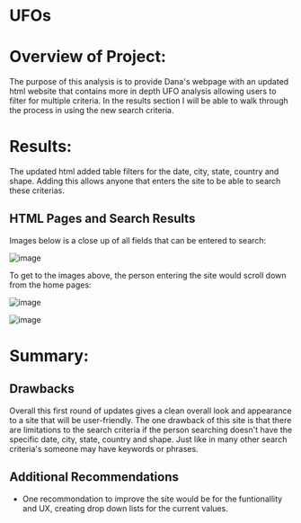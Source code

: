 # UFOs

# Overview of Project: 

The purpose of this analysis is to provide Dana's webpage with an updated html website that contains more in depth UFO analysis allowing users to filter for multiple criteria.    In the results section I will be able to walk through the process in using the new search criteria. 

# Results: 

The updated html added table filters for the date, city, state, country and shape.   Adding this allows anyone that enters the site to be able to search these criterias.    

## HTML Pages and Search Results
Images below is a close up of all fields that can be entered to search:

![image](https://user-images.githubusercontent.com/85530690/131269093-38f87196-961a-44e3-852d-84dc591b49be.png)


To get to the images above, the person entering the site would scroll down from the home pages:

![image](https://user-images.githubusercontent.com/85530690/131269127-5a72894d-fd86-4dc3-b242-315fe46d6add.png)


![image](https://user-images.githubusercontent.com/85530690/131269136-a305e95a-91d9-43cc-8f3f-f0d849a757a2.png)

# Summary: 

## Drawbacks
Overall this first round of updates gives a clean overall look and appearance to a site that will be user-friendly.  The one drawback of this site is that there are limitations to the search criteria if the person searching doesn't have the specific date, city, state, country and shape.  Just like in many other search criteria's someone may have keywords or phrases.

## Additional Recommendations
- One recommondation to improve the site would be for the funtionallity and UX, creating drop down lists for the current values. 






